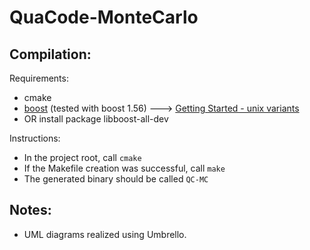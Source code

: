QuaCode-MonteCarlo
==================

Compilation:
------------
Requirements:
  - cmake
  - [boost](http://www.boost.org/) (tested with boost 1.56) ---> [Getting Started - unix variants](http://www.boost.org/doc/libs/1_56_0/more/getting_started/unix-variants.html)
  - OR install package libboost-all-dev

Instructions:
  - In the project root, call `cmake`
  - If the Makefile creation was successful, call `make`
  - The generated binary should be called `QC-MC`


Notes:
------
  - UML diagrams realized using Umbrello.
